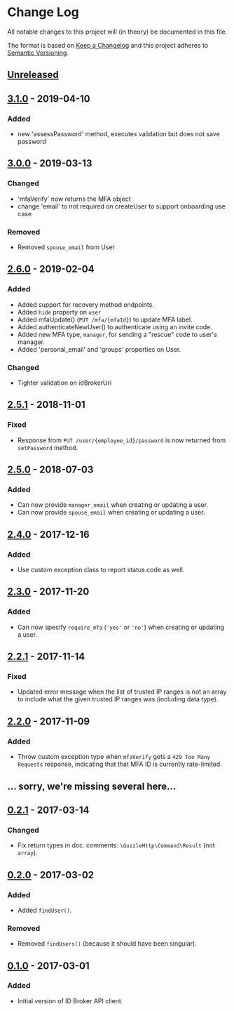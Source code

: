 # Change Log
All notable changes to this project will (in theory) be documented in this file.

The format is based on [Keep a Changelog](http://keepachangelog.com/)
and this project adheres to [Semantic Versioning](http://semver.org/).

## [Unreleased]

## [3.1.0] - 2019-04-10
### Added
- new 'assessPassword' method, executes validation but does not save password

## [3.0.0] - 2019-03-13
### Changed
- 'mfaVerify' now returns the MFA object
- change 'email' to not required on createUser to support onboarding use case
### Removed
- Removed `spouse_email` from User

## [2.6.0] - 2019-02-04
### Added
- Added support for recovery method endpoints.
- Added `hide` property on `user`
- Added mfaUpdate() (`PUT /mfa/{mfaId}`) to update MFA label.
- Added authenticateNewUser() to authenticate using an invite code.
- Added new MFA type, `manager`, for sending a "rescue" code to user's manager.
- Added 'personal_email' and 'groups' properties on User.
### Changed
- Tighter validation on idBrokerUri

## [2.5.1] - 2018-11-01
### Fixed
- Response from `PUT /user/{employee_id}/password` is now returned from `setPassword` method.

## [2.5.0] - 2018-07-03
### Added
- Can now provide `manager_email` when creating or updating a user.
- Can now provide `spouse_email` when creating or updating a user.

## [2.4.0] - 2017-12-16
### Added
- Use custom exception class to report status code as well.

## [2.3.0] - 2017-11-20
### Added
- Can now specify `require_mfa` (`'yes'` or `'no'`) when creating or updating
  a user.

## [2.2.1] - 2017-11-14
### Fixed
- Updated error message when the list of trusted IP ranges is not an array to
  include what the given trusted IP ranges was (including data type).

## [2.2.0] - 2017-11-09
### Added
- Throw custom exception type when `mfaVerify` gets a `429 Too Many Requests`
  response, indicating that that MFA ID is currently rate-limited.

## ... sorry, we're missing several here...

## [0.2.1] - 2017-03-14
### Changed
- Fix return types in doc. comments: `\GuzzleHttp\Command\Result` (not `array`).

## [0.2.0] - 2017-03-02
### Added
- Added `findUser()`.

### Removed
- Removed `findUsers()` (because it should have been singular).

## [0.1.0] - 2017-03-01
### Added
- Initial version of ID Broker API client.

[Unreleased]: https://github.com/silinternational/idp-id-broker-php-client/compare/3.1.0...HEAD
[3.1.0]: https://github.com/silinternational/idp-id-broker-php-client/compare/3.0.0...3.1.0
[3.0.0]: https://github.com/silinternational/idp-id-broker-php-client/compare/2.6.0...3.0.0
[2.6.0]: https://github.com/silinternational/idp-id-broker-php-client/compare/2.5.1...2.6.0
[2.5.1]: https://github.com/silinternational/idp-id-broker-php-client/compare/2.5.0...2.5.1
[2.5.0]: https://github.com/silinternational/idp-id-broker-php-client/compare/2.4.0...2.5.0
[2.4.0]: https://github.com/silinternational/idp-id-broker-php-client/compare/2.3.0...2.4.0
[2.3.0]: https://github.com/silinternational/idp-id-broker-php-client/compare/2.2.1...2.3.0
[2.2.1]: https://github.com/silinternational/idp-id-broker-php-client/compare/2.2.0...2.2.1
[2.2.0]: https://github.com/silinternational/idp-id-broker-php-client/compare/2.1.2...2.2.0
[0.2.1]: https://github.com/silinternational/idp-id-broker-php-client/compare/0.2.0...0.2.1
[0.2.0]: https://github.com/silinternational/idp-id-broker-php-client/compare/0.1.0...0.2.0
[0.1.0]: https://github.com/silinternational/idp-id-broker-php-client/compare/071923e...0.1.0
